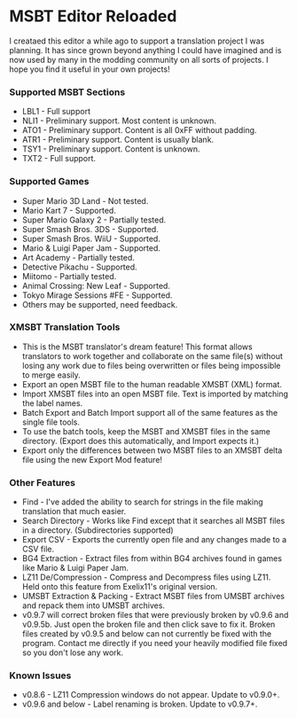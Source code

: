 # MSBT Editor Reloaded
I creataed this editor a while ago to support a translation project I was planning. It has since grown beyond anything I could have imagined and is now used by many in the modding community on all sorts of projects. I hope you find it useful in your own projects!

### Supported MSBT Sections
* LBL1 - Full support
* NLI1 - Preliminary support. Most content is unknown.
* ATO1 - Preliminary support. Content is all 0xFF without padding.
* ATR1 - Preliminary support. Content is usually blank.
* TSY1 - Preliminary support. Content is unknown.
* TXT2 - Full support.

### Supported Games
* Super Mario 3D Land - Not tested.
* Mario Kart 7 - Supported.
* Super Mario Galaxy 2 - Partially tested.
* Super Smash Bros. 3DS - Supported.
* Super Smash Bros. WiiU - Supported.
* Mario & Luigi Paper Jam - Supported.
* Art Academy - Partially tested.
* Detective Pikachu - Supported.
* Miitomo - Partially tested.
* Animal Crossing: New Leaf - Supported.
* Tokyo Mirage Sessions #FE - Supported.
* Others may be supported, need feedback.

### XMSBT Translation Tools
* This is the MSBT translator's dream feature! This format allows translators to work together and collaborate on the same file(s) without losing any work due to files being overwritten or files being impossible to merge easily.
* Export an open MSBT file to the human readable XMSBT (XML) format.
* Import XMSBT files into an open MSBT file. Text is imported by matching the label names.
* Batch Export and Batch Import support all of the same features as the single file tools.
* To use the batch tools, keep the MSBT and XMSBT files in the same directory. (Export does this automatically, and Import expects it.)
* Export only the differences between two MSBT files to an XMSBT delta file using the new Export Mod feature!

### Other Features
* Find - I've added the ability to search for strings in the file making translation that much easier.
* Search Directory - Works like Find except that it searches all MSBT files in a directory. (Subdirectories supported)
* Export CSV - Exports the currently open file and any changes made to a CSV file.
* BG4 Extraction - Extract files from within BG4 archives found in games like Mario & Luigi Paper Jam.
* LZ11 De/Compression - Compress and Decompress files using LZ11. Held onto this feature from Exelix11's original version.
* UMSBT Extraction & Packing - Extract MSBT files from UMSBT archives and repack them into UMSBT archives.
* v0.9.7 will correct broken files that were previously broken by v0.9.6 and v0.9.5b. Just open the broken file and then click save to fix it. Broken files created by v0.9.5 and below can not currently be fixed with the program. Contact me directly if you need your heavily modified file fixed so you don't lose any work.

### Known Issues
* v0.8.6 - LZ11 Compression windows do not appear. Update to v0.9.0+.
* v0.9.6 and below - Label renaming is broken. Update to v0.9.7+.
